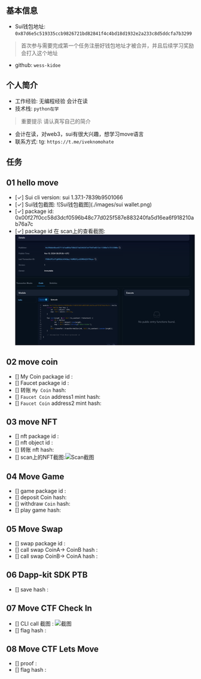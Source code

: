 ## 基本信息
- Sui钱包地址: `0x87d6e5c519335ccb9826721bd82841f4c4bd18d1932e2a233c8d5ddcfa7b3299`
> 首次参与需要完成第一个任务注册好钱包地址才被合并，并且后续学习奖励会打入这个地址
- github: `wess-kidoe`

## 个人简介
- 工作经验: 无编程经验 会计在读
- 技术栈:  `python在学`
> 重要提示 请认真写自己的简介
- 会计在读，对web3，sui有很大兴趣，想学习move语言
- 联系方式: tg: `https://t.me/iveknomohate` 

## 任务

##   01 hello move  
- [✓] Sui cli version: sui 1.37.1-7839b9501066
- [✓] Sui钱包截图: ![Sui钱包截图](./images/sui wallet.png)
- [✓] package id: 0x00f27f0cc58d3dcf0596b48c77d025f587e883240fa5d16ea6f918210ab76a7c
- [✓] package id 在 scan上的查看截图:![Scan截图](./images/scan截图.png)

##   02 move coin
- [] My Coin package id : 
- [] Faucet package id : 
- [] 转账 `My Coin` hash:
- [] `Faucet Coin` address1 mint hash:
- [] `Faucet Coin` address2 mint hash:

##   03 move NFT
- [] nft package id :
- [] nft object id : 
- [] 转账 nft  hash:
- [] scan上的NFT截图:![Scan截图](./images/你的图片地址)

##   04 Move Game
- [] game package id :
- [] deposit Coin hash:
- [] withdraw `Coin` hash:
- [] play game hash:

##   05 Move Swap
- [] swap package id :
- [] call swap CoinA-> CoinB  hash :
- [] call swap CoinB-> CoinA  hash :

##   06 Dapp-kit SDK PTB
- [] save hash :

##   07 Move CTF Check In
- [] CLI call 截图 : ![截图](./images/你的图片地址)
- [] flag hash :

##   08 Move CTF Lets Move
- [] proof : 
- [] flag hash :
